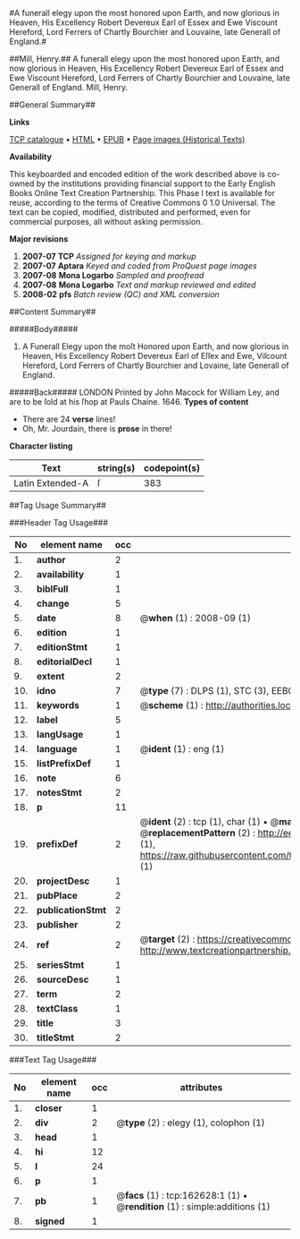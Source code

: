#A funerall elegy upon the most honored upon Earth, and now glorious in Heaven, His Excellency Robert Devereux Earl of Essex and Ewe Viscount Hereford, Lord Ferrers of Chartly Bourchier and Louvaine, late Generall of England.#

##Mill, Henry.##
A funerall elegy upon the most honored upon Earth, and now glorious in Heaven, His Excellency Robert Devereux Earl of Essex and Ewe Viscount Hereford, Lord Ferrers of Chartly Bourchier and Louvaine, late Generall of England.
Mill, Henry.

##General Summary##

**Links**

[TCP catalogue](http://www.ota.ox.ac.uk/tcp/)  • 
[HTML](http://tei.it.ox.ac.uk/tcp/Texts-HTML/free/A89/A89134.html)  • 
[EPUB](http://tei.it.ox.ac.uk/tcp/Texts-EPUB/free/A89/A89134.epub) • 
[Page images (Historical Texts)](https://data.historicaltexts.jisc.ac.uk/view?pubId=eebo-99869419e&pageId=eebo-99869419e-162628-1)

**Availability**

This keyboarded and encoded edition of the
	       work described above is co-owned by the institutions
	       providing financial support to the Early English Books
	       Online Text Creation Partnership. This Phase I text is
	       available for reuse, according to the terms of Creative
	       Commons 0 1.0 Universal. The text can be copied,
	       modified, distributed and performed, even for
	       commercial purposes, all without asking permission.

**Major revisions**

1. __2007-07__ __TCP__ *Assigned for keying and markup*
1. __2007-07__ __Aptara__ *Keyed and coded from ProQuest page images*
1. __2007-08__ __Mona Logarbo__ *Sampled and proofread*
1. __2007-08__ __Mona Logarbo__ *Text and markup reviewed and edited*
1. __2008-02__ __pfs__ *Batch review (QC) and XML conversion*

##Content Summary##

#####Body#####

1. A Funerall Elegy upon the moſt Honored upon Earth, and now
glorious in Heaven, His Excellency Robert Devereux Earl of
Eſſex and Ewe, Viſcount Hereford, Lord Ferrers
of Chartly Bourchier and Lovaine, late
Generall of England.

#####Back#####
LONDON
Printed by John Macock for William Ley, and are to be ſold at his
ſhop at Pauls Chaine. 1646.
**Types of content**

  * There are 24 **verse** lines!
  * Oh, Mr. Jourdain, there is **prose** in there!

**Character listing**


|Text|string(s)|codepoint(s)|
|---|---|---|
|Latin Extended-A|ſ|383|

##Tag Usage Summary##

###Header Tag Usage###

|No|element name|occ|attributes|
|---|---|---|---|
|1.|__author__|2||
|2.|__availability__|1||
|3.|__biblFull__|1||
|4.|__change__|5||
|5.|__date__|8| @__when__ (1) : 2008-09 (1)|
|6.|__edition__|1||
|7.|__editionStmt__|1||
|8.|__editorialDecl__|1||
|9.|__extent__|2||
|10.|__idno__|7| @__type__ (7) : DLPS (1), STC (3), EEBO-CITATION (1), PROQUEST (1), VID (1)|
|11.|__keywords__|1| @__scheme__ (1) : http://authorities.loc.gov/ (1)|
|12.|__label__|5||
|13.|__langUsage__|1||
|14.|__language__|1| @__ident__ (1) : eng (1)|
|15.|__listPrefixDef__|1||
|16.|__note__|6||
|17.|__notesStmt__|2||
|18.|__p__|11||
|19.|__prefixDef__|2| @__ident__ (2) : tcp (1), char (1)  •  @__matchPattern__ (2) : ([0-9\-]+):([0-9IVX]+) (1), (.+) (1)  •  @__replacementPattern__ (2) : http://eebo.chadwyck.com/downloadtiff?vid=$1&page=$2 (1), https://raw.githubusercontent.com/textcreationpartnership/Texts/master/tcpchars.xml#$1 (1)|
|20.|__projectDesc__|1||
|21.|__pubPlace__|2||
|22.|__publicationStmt__|2||
|23.|__publisher__|2||
|24.|__ref__|2| @__target__ (2) : https://creativecommons.org/publicdomain/zero/1.0/ (1), http://www.textcreationpartnership.org/docs/. (1)|
|25.|__seriesStmt__|1||
|26.|__sourceDesc__|1||
|27.|__term__|2||
|28.|__textClass__|1||
|29.|__title__|3||
|30.|__titleStmt__|2||


###Text Tag Usage###

|No|element name|occ|attributes|
|---|---|---|---|
|1.|__closer__|1||
|2.|__div__|2| @__type__ (2) : elegy (1), colophon (1)|
|3.|__head__|1||
|4.|__hi__|12||
|5.|__l__|24||
|6.|__p__|1||
|7.|__pb__|1| @__facs__ (1) : tcp:162628:1 (1)  •  @__rendition__ (1) : simple:additions (1)|
|8.|__signed__|1||
